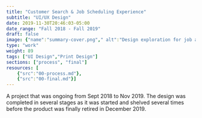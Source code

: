 ```yaml
---
title: "Customer Search & Job Scheduling Experience"
subtitle: "UI/UX Design"
date: 2019-11-30T20:46:03-05:00
date_range: "Fall 2018 - Fall 2019"
draft: false
image: {"name":"summary-cover.png"," alt":"Design exploration for job and customer screens in the Pointman App"}
type: "work"
weight: 89
tags: ["UI Design","Print Design"]
sections: ["process", "final"]
resources: [
    {"src":"00-process.md"},
    {"src":"00-final.md"}]
---
```

A project that was ongoing from Sept 2018 to Nov 2019. The design was completed in several stages as it was started and shelved several times before the product was finally retired in December 2019.
